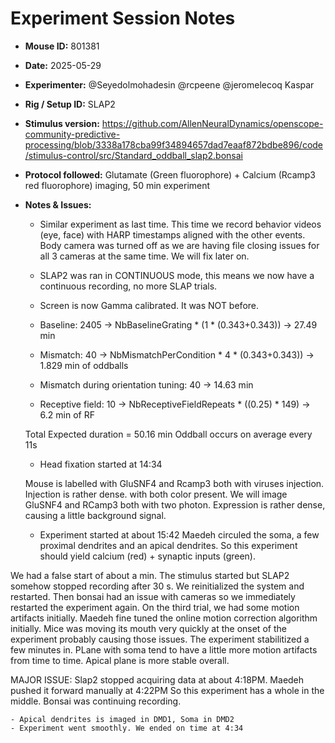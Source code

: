 # Experiment Session Notes

- **Mouse ID:** 801381
- **Date:** 2025-05-29
- **Experimenter:** @Seyedolmohadesin @rcpeene @jeromelecoq Kaspar
- **Rig / Setup ID:** SLAP2
- **Stimulus version:** https://github.com/AllenNeuralDynamics/openscope-community-predictive-processing/blob/3338a178cba99f34894657dad7eaaf872bdbe896/code/stimulus-control/src/Standard_oddball_slap2.bonsai
- **Protocol followed:** Glutamate (Green fluorophore) + Calcium (Rcamp3 red fluorophore) imaging, 50 min experiment
- **Notes & Issues:**
    - Similar experiment as last time. This time we record behavior videos (eye, face) with HARP timestamps aligned with the other events. Body camera was turned off as we are having file closing issues for all 3 cameras at the same time. We will fix later on. 
    - SLAP2 was ran in CONTINUOUS mode, this means we now have a continuous recording, no more SLAP trials.
    - Screen is now Gamma calibrated. It was NOT before.
      
    - Baseline: 2405 -> NbBaselineGrating * (1 * (0.343+0.343)) -> 27.49 min
    - Mismatch: 40 -> NbMismatchPerCondition * 4 * (0.343+0.343)) -> 1.829 min of oddballs
    - Mismatch during orientation tuning: 40 -> 14.63 min
    - Receptive field: 10 -> NbReceptiveFieldRepeats * ((0.25) * 149) -> 6.2 min of RF
    
    Total Expected duration = 50.16 min 
    Oddball occurs on average every  11s

    - Head fixation started at 14:34
 
  Mouse is labelled with GluSNF4 and Rcamp3 both with viruses injection. Injection is rather dense. with both color present. We will image GluSNF4 and RCamp3 both with two photon. Expression is rather dense, causing a little background signal. 
  
    - Experiment started at about 15:42
Maedeh circuled the soma, a few proximal dendrites and an apical dendrites. So this experiment should yield calcium (red) + synaptic inputs (green).

 We had a false start of about a min. The stimulus started but SLAP2 somehow stopped recording after 30 s. We reinitialized the system and restarted.
Then bonsai had an issue with cameras so we immediately restarted the experiment again. On the third trial, we had some motion artifacts initially. Maedeh fine tuned the online motion correction algorithm initially. Mice was moving its mouth very quickly at the onset of the experiment probably causing those issues. The experiment stabilitized a few minutes in.
PLane with soma tend to have a little more motion artifacts from time to time. Apical plane is more stable overall. 

MAJOR ISSUE: Slap2 stopped acquiring data at about 4:18PM. Maedeh pushed it forward manually at 4:22PM So this experiment has a whole in the middle. Bonsai was continuing recording. 

    - Apical dendrites is imaged in DMD1, Soma in DMD2
    - Experiment went smoothly. We ended on time at 4:34

    
